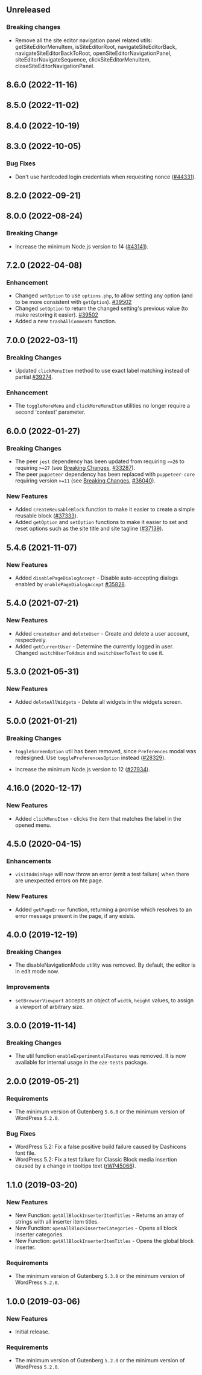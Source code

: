 <!-- Learn how to maintain this file at https://github.com/WordPress/gutenberg/tree/HEAD/packages#maintaining-changelogs. -->

## Unreleased

### Breaking changes

-   Remove all the site editor navigation panel related utils: getSiteEditorMenuItem, isSiteEditorRoot, navigateSiteEditorBack, navigateSiteEditorBackToRoot, openSiteEditorNavigationPanel, siteEditorNavigateSequence, clickSiteEditorMenuItem, closeSiteEditorNavigationPanel.

## 8.6.0 (2022-11-16)

## 8.5.0 (2022-11-02)

## 8.4.0 (2022-10-19)

## 8.3.0 (2022-10-05)

### Bug Fixes

-   Don't use hardcoded login credentials when requesting nonce ([#44331](https://github.com/WordPress/gutenberg/pull/44331)).

## 8.2.0 (2022-09-21)

## 8.0.0 (2022-08-24)

### Breaking Change

-   Increase the minimum Node.js version to 14 ([#43141](https://github.com/WordPress/gutenberg/pull/43141)).

## 7.2.0 (2022-04-08)

### Enhancement

-   Changed `setOption` to use `options.php`, to allow setting any option (and to be more consistent with `getOption`). [#39502](https://github.com/WordPress/gutenberg/pull/39502)
-   Changed `setOption` to return the changed setting's previous value (to make restoring it easier). [#39502](https://github.com/WordPress/gutenberg/pull/39502)
-   Added a new `trashAllComments` function.

## 7.0.0 (2022-03-11)

### Breaking Changes

-   Updated `clickMenuItem` method to use exact label matching instead of partial [#39274](https://github.com/WordPress/gutenberg/pull/39274).

### Enhancement

-   The `toggleMoreMenu` and `clickMoreMenuItem` utilities no longer require a second 'context' parameter.

## 6.0.0 (2022-01-27)

### Breaking Changes

-   The peer `jest` dependency has been updated from requiring `>=26` to requiring `>=27` (see [Breaking Changes](https://jestjs.io/blog/2021/05/25/jest-27), [#33287](https://github.com/WordPress/gutenberg/pull/33287)).
-   The peer `puppeteer` dependency has been replaced with `puppeteer-core` requiring version `>=11` (see [Breaking Changes](https://github.com/puppeteer/puppeteer/releases/tag/v11.0.0), [#36040](https://github.com/WordPress/gutenberg/pull/36040)).

### New Features

-   Added `createReusableBlock` function to make it easier to create a simple reusable block ([#37333](https://github.com/WordPress/gutenberg/pull/37333)).
-   Added `getOption` and `setOption` functions to make it easier to set and reset options such as the site title and site tagline ([#37139](https://github.com/WordPress/gutenberg/pull/37139)).

## 5.4.6 (2021-11-07)

### New Features

-   Added `disablePageDialogAccept` - Disable auto-accepting dialogs enabled by `enablePageDialogAccept` [#35828](https://github.com/WordPress/gutenberg/pull/35828).

## 5.4.0 (2021-07-21)

### New Features

-   Added `createUser` and `deleteUser` - Create and delete a user account, respectively.
-   Added `getCurrentUser` - Determine the currently logged in user. Changed `switchUserToAdmin` and `switchUserToTest` to use it.

## 5.3.0 (2021-05-31)

### New Features

-   Added `deleteAllWidgets` - Delete all widgets in the widgets screen.

## 5.0.0 (2021-01-21)

### Breaking Changes

-   `toggleScreenOption` util has been removed, since `Preferences` modal was redesigned. Use `togglePreferencesOption` instead ([#28329](https://github.com/WordPress/gutenberg/pull/28329)).

-   Increase the minimum Node.js version to 12 ([#27934](https://github.com/WordPress/gutenberg/pull/27934)).

## 4.16.0 (2020-12-17)

### New Features

-   Added `clickMenuItem` - clicks the item that matches the label in the opened menu.

## 4.5.0 (2020-04-15)

### Enhancements

-   `visitAdminPage` will now throw an error (emit a test failure) when there are unexpected errors on hte page.

### New Features

-   Added `getPageError` function, returning a promise which resolves to an error message present in the page, if any exists.

## 4.0.0 (2019-12-19)

### Breaking Changes

-   The disableNavigationMode utility was removed. By default, the editor is in edit mode now.

### Improvements

-   `setBrowserViewport` accepts an object of `width`, `height` values, to assign a viewport of arbitrary size.

## 3.0.0 (2019-11-14)

### Breaking Changes

-   The util function `enableExperimentalFeatures` was removed. It is now available for internal usage in the `e2e-tests` package.

## 2.0.0 (2019-05-21)

### Requirements

-   The minimum version of Gutenberg `5.6.0` or the minimum version of WordPress `5.2.0`.

### Bug Fixes

-   WordPress 5.2: Fix a false positive build failure caused by Dashicons font file.
-   WordPress 5.2: Fix a test failure for Classic Block media insertion caused by a change in tooltips text ([rWP45066](https://core.trac.wordpress.org/changeset/45066)).

## 1.1.0 (2019-03-20)

### New Features

-   New Function: `getAllBlockInserterItemTitles` - Returns an array of strings with all inserter item titles.
-   New Function: `openAllBlockInserterCategories` - Opens all block inserter categories.
-   New Function: `getAllBlockInserterItemTitles` - Opens the global block inserter.

### Requirements

-   The minimum version of Gutenberg `5.3.0` or the minimum version of WordPress `5.2.0`.

## 1.0.0 (2019-03-06)

### New Features

-   Initial release.

### Requirements

-   The minimum version of Gutenberg `5.2.0` or the minimum version of WordPress `5.2.0`.
